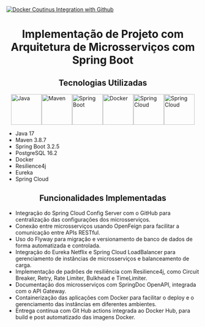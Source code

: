 [![Docker Coutinus Integration with Github](https://github.com/joaopaulocunhafaria/springboot-microservices/actions/workflows/docker-publish.yml/badge.svg)](https://github.com/joaopaulocunhafaria/springboot-microservices/actions/workflows/docker-publish.yml)
<h1 align="center">Implementação de Projeto com Arquitetura de Microsserviços com Spring Boot</h1>
<h2 align="center">Tecnologias Utilizadas</h2>
<div style="display: flex; justify-content: center;">
    <img src="https://github.com/joaopaulocunhafaria/springboot-microservices/assets/138056835/7f997164-4fe3-40f4-ad6a-8f68bb91df2f" height="80px" alt="Java">
    <img src="https://github.com/joaopaulocunhafaria/springboot-microservices/assets/138056835/8a3a6719-97e3-43a3-ad79-86d85e6b6455" height="80px" alt="Maven">
    <img src="https://github.com/joaopaulocunhafaria/springboot-microservices/assets/138056835/0e5a3c52-802e-41c4-8638-c87bdf2d7c5a" height="80px" alt="Spring Boot">
    <img src="https://github.com/user-attachments/assets/0c3a44c5-0237-4ef7-b58b-0abab6fabdaf" height="80px" alt="Docker">
    <img src="https://github.com/user-attachments/assets/20171d8b-d0bc-4a8d-a448-4384da11b7f6" height="80px" alt="Spring Cloud">
    <img src="https://github.com/user-attachments/assets/83e0cc88-7a6f-40bd-bd68-ae9996612ec4" height="80px" alt="Spring Cloud">
</div>

<ul>
    <li>Java 17</li>
    <li>Maven 3.8.7</li>
    <li>Spring Boot 3.2.5</li>
    <li>PostgreSQL 16.2</li>
    <li>Docker</li>
    <li>Resilience4j</li>
    <li>Eureka</li>
    <li>Spring Cloud</li> 
</ul>

<h2 align="center">Funcionalidades Implementadas</h2>

<ul>
    <li>Integração do Spring Cloud Config Server com o GitHub para centralização das configurações dos microsserviços.</li>
    <li>Conexão entre microsserviços usando OpenFeign para facilitar a comunicação entre APIs RESTful.</li>
    <li>Uso do Flyway para migração e versionamento de banco de dados de forma automatizada e controlada.</li>
    <li>Integração do Eureka Netflix e Spring Cloud LoadBalancer para gerenciamento de instâncias de microsserviços e balanceamento de carga.</li>
    <li>Implementação de padrões de resiliência com Resilience4j, como Circuit Breaker, Retry, Rate Limiter, Bulkhead e TimeLimiter.</li>
    <li>Documentação dos microsserviços com SpringDoc OpenAPI, integrada com o API Gateway.</li>
    <li>Containerização das aplicações com Docker para facilitar o deploy e o gerenciamento das instâncias em diferentes ambientes.</li>
    <li>Entrega contínua com Git Hub actions integrada ao Docker Hub, para build e post automatizado das imagens Docker.</li>
</ul>
